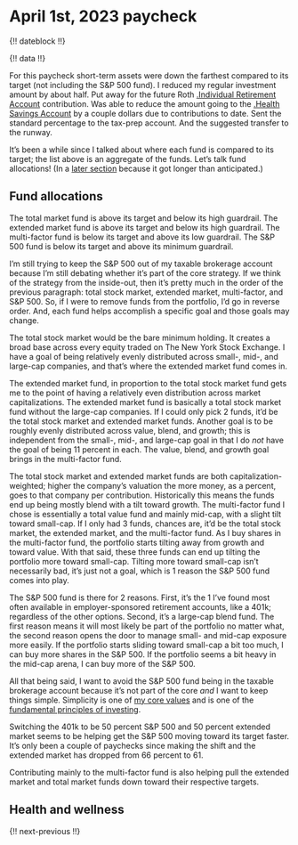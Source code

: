 # April 1st, 2023 paycheck

{!! dateblock !!}

{!! data !!}

For this paycheck short-term assets were down the farthest compared to its target (not including the S&P 500 fund). I reduced my regular investment amount by about half. Put away for the future Roth [.Individual Retirement Account](IRA) contribution. Was able to reduce the amount going to the [.Health Savings Account](HSA) by a couple dollars due to contributions to date. Sent the standard percentage to the tax-prep account. And the suggested transfer to the runway.

It’s been a while since I talked about where each fund is compared to its target; the list above is an aggregate of the funds. Let’s talk fund allocations! (In a [later section](#fund-allocations) because it got longer than anticipated.)

## Fund allocations

The total market fund is above its target and below its high guardrail. The extended market fund is above its target and below its high guardrail. The multi-factor fund is below its target and above its low guardrail. The S&P 500 fund is below its target and above its minimum guardrail.

I’m still trying to keep the S&P 500 out of my taxable brokerage account because I’m still debating whether it’s part of the core strategy. If we think of the strategy from the inside-out, then it’s pretty much in the order of the previous paragraph: total stock market, extended market, multi-factor, and S&P 500. So, if I were to remove funds from the portfolio, I’d go in reverse order. And, each fund helps accomplish a specific goal and those goals may change.

The total stock market would be the bare minimum holding. It creates a broad base across every equity traded on The New York Stock Exchange. I have a goal of being relatively evenly distributed across small-, mid-, and large-cap companies, and that’s where the extended market fund comes in.

The extended market fund, in proportion to the total stock market fund gets me to the point of having a relatively even distribution across market capitalizations. The extended market fund is basically a total stock market fund without the large-cap companies. If I could only pick 2 funds, it’d be the total stock market and extended market funds. Another goal is to be roughly evenly distributed across value, blend, and growth; this is independent from the small-, mid-, and large-cap goal in that I do *not* have the goal of being 11 percent in each. The value, blend, and growth goal brings in the multi-factor fund.

The total stock market and extended market funds are both capitalization-weighted; higher the company’s valuation the more money, as a percent, goes to that company per contribution. Historically this means the funds end up being mostly blend with a tilt toward growth. The multi-factor fund I chose is essentially a total value fund and mainly mid-cap, with a slight tilt toward small-cap. If I only had 3 funds, chances are, it’d be the total stock market, the extended market, and the multi-factor fund. As I buy shares in the multi-factor fund, the portfolio starts tilting away from growth and toward value. With that said, these three funds can end up tilting the portfolio more toward small-cap. Tilting more toward small-cap isn’t necessarily bad, it’s just not a goal, which is 1 reason the S&P 500 fund comes into play.

The S&P 500 fund is there for 2 reasons. First, it’s the 1 I’ve found most often available in employer-sponsored retirement accounts, like a 401k; regardless of the other options. Second, it’s a large-cap blend fund. The first reason means it will most likely be part of the portfolio no matter what, the second reason opens the door to manage small- and mid-cap exposure more easily. If the portfolio starts sliding toward small-cap a bit too much, I can buy more shares in the S&P 500. If the portfolio seems a bit heavy in the mid-cap arena, I can buy more of the S&P 500.

All that being said, I want to avoid the S&P 500 fund being in the taxable brokerage account because it’s not part of the core *and* I want to keep things simple. Simplicity is one of [my core values](/experiences/the-self/#values) and is one of the [fundamental principles of investing](/essays-and-editorials/finances/concepts/#the-three-principles-of-investing).

Switching the 401k to be 50 percent S&P 500 and 50 percent extended market seems to be helping get the S&P 500 moving toward its target faster. It’s only been a couple of paychecks since making the shift and the extended market has dropped from 66 percent to 61. 

Contributing mainly to the multi-factor fund is also helping pull the extended market and total market funds down toward their respective targets.

## Health and wellness

{!! next-previous !!}
